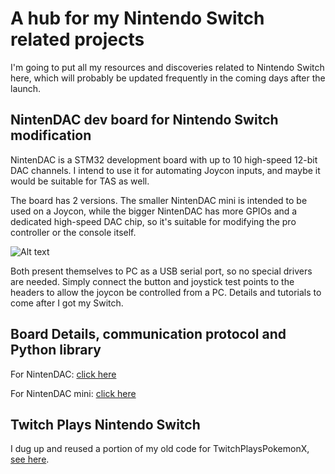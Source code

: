 # A hub for my Nintendo Switch related projects

I'm going to put all my resources and discoveries related to Nintendo Switch here, which will probably be updated frequently in the coming days after the launch.

## NintenDAC dev board for Nintendo Switch modification

NintenDAC is a STM32 development board with up to 10 high-speed 12-bit DAC channels. I intend to use it for automating Joycon inputs, and maybe it would be suitable for TAS as well. 

The board has 2 versions. The smaller NintenDAC mini is intended to be used on a Joycon, while the bigger NintenDAC has more GPIOs and a dedicated high-speed DAC chip, so it's suitable for modifying the pro controller or the console itself.

![Alt text](http://i.imgur.com/cjGRvPd.jpg)

Both present themselves to PC as a USB serial port, so no special drivers are needed. Simply connect the button and joystick test points to the headers to allow the joycon be controlled from a PC. Details and tutorials to come after I got my Switch.

## Board Details, communication protocol and Python library

For NintenDAC: [click here](./NintenDAC)

For NintenDAC mini: [click here](./NintenDAC_mini)

## Twitch Plays Nintendo Switch

I dug up and reused a portion of my old code for TwitchPlaysPokemonX, [see here](./TwitchPlaysNintendoSwitch).

